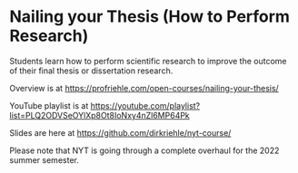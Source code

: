 # Nailing your Thesis (How to Perform Research)

Students learn how to perform scientific research to improve the outcome of their final thesis or dissertation research.

Overview is at https://profriehle.com/open-courses/nailing-your-thesis/

YouTube playlist is at https://youtube.com/playlist?list=PLQ2ODVSeOYlXp8Ot8IoNxy4nZl6MP64Pk

Slides are here at https://github.com/dirkriehle/nyt-course/

Please note that NYT is going through a complete overhaul for the 2022 summer semester.
